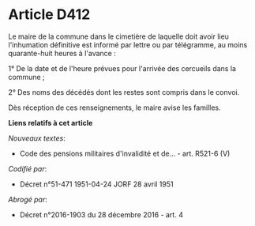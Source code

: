 # Article D412

Le maire de la commune dans le cimetière de laquelle doit avoir lieu l'inhumation définitive est informé par lettre ou par
télégramme, au moins quarante-huit heures à l'avance :

1° De la date et de l'heure prévues pour l'arrivée des cercueils dans la commune ;

2° Des noms des décédés dont les restes sont compris dans le convoi.

Dès réception de ces renseignements, le maire avise les familles.

**Liens relatifs à cet article**

_Nouveaux textes_:

  - Code des pensions militaires d'invalidité et de... - art. R521-6 (V)

_Codifié par_:

  - Décret n°51-471 1951-04-24 JORF 28 avril 1951

_Abrogé par_:

  - Décret n°2016-1903 du 28 décembre 2016 - art. 4
